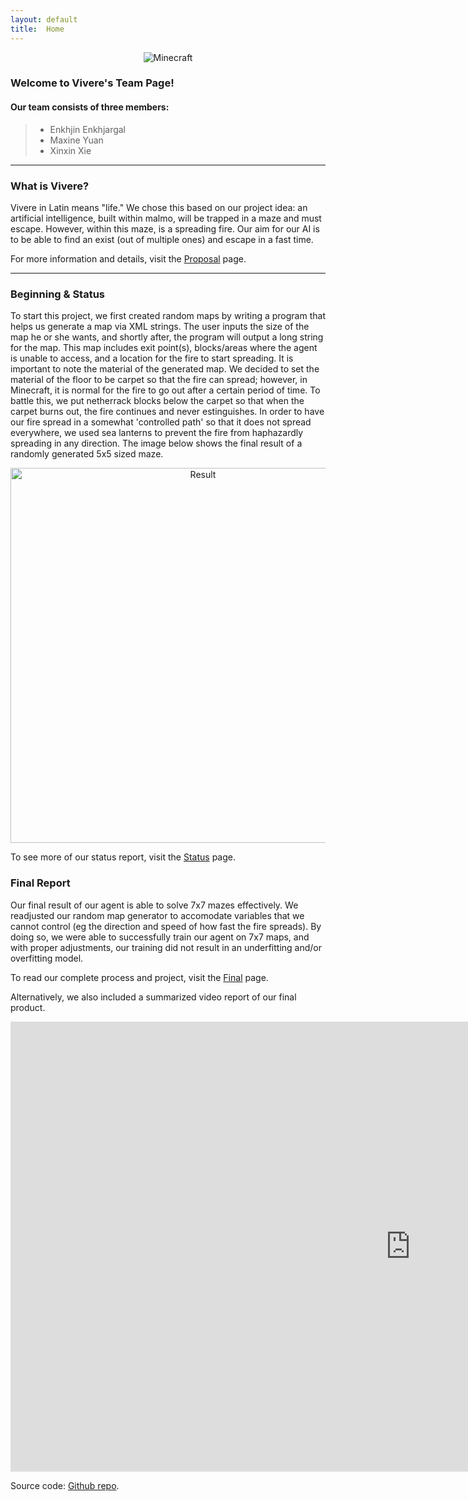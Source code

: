 ```yaml
---
layout: default
title:  Home
---
```


<p align="center">
    <img src="https://gonintendo.com/system/file_uploads/uploads/000/041/527/original/minecraft-600x333.png" alt="Minecraft" />
</p>


### Welcome to Vivere's Team Page! 

#### Our team consists of three members:

> * Enkhjin Enkhjargal
> * Maxine Yuan
> * Xinxin Xie

---

### What is Vivere?
Vivere in Latin means "life." We chose this based on our project idea: an artificial intelligence, built within malmo, will be trapped in a maze and must escape. However, within this maze, is a spreading fire. Our aim for our AI is to be able to find an exist (out of multiple ones) and escape in a fast time.

For more information and details, visit the [Proposal](proposal.html) page.

---

### Beginning & Status
To start this project, we first created random maps by writing a program that helps us generate a map via XML strings. The user inputs the size of the map he or she wants, and shortly after, the program will output a long string for the map. This map includes exit point(s), blocks/areas where the agent is unable to access, and a location for the fire to start spreading. It is important to note the material of the generated map. We decided to set the material of the floor to be carpet so that the fire can spread; however, in Minecraft, it is normal for the fire to go out after a certain period of time. To battle this, we put netherrack blocks below the carpet so that when the carpet burns out, the fire continues and never estinguishes. In order to have our fire spread in a somewhat 'controlled path' so that it does not spread everywhere, we used sea lanterns to prevent the fire from haphazardly spreading in any direction. The image below shows the final result of a randomly generated 5x5 sized maze.

<p align="center">
    <img src="https://raw.githubusercontent.com/Enhjin/Vivere/master/homepage%20img.png" alt="Result"  width="600" height="600"/>
</p>

To see more of our status report, visit the [Status](status.html) page.


### Final Report
Our final result of our agent is able to solve 7x7 mazes effectively. We readjusted our random map generator to accomodate variables that we cannot control (eg the direction and speed of how fast the fire spreads). By doing so, we were able to successfully train our agent on 7x7 maps, and with proper adjustments, our training did not result in an underfitting and/or overfitting model.

To read our complete process and project, visit the [Final](final.html) page.

Alternatively, we also included a summarized video report of our final product.

<iframe width="1280" height="720" src="https://www.youtube.com/embed/5i4LMlA8y80" frameborder="0" allowfullscreen=""></iframe>



Source code: [Github repo](https://github.com/Enhjin/Vivere "Github repo").
